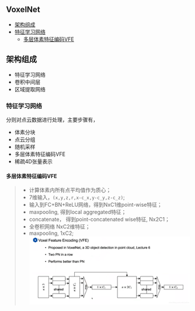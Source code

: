 **VoxelNet**
---
<!-- TOC -->
- [架构组成](#架构组成)
- [特征学习网络](#特征学习网络)
  - [多层体素特征编码VFE](#多层体素特征编码vfe)
<!-- TOC -->

## 架构组成
- 特征学习网络
- 卷积中间层
- 区域提取网络

### 特征学习网络  

分则对点云数据进行处理，主要步骤有，
- 体素分块
- 点云分组
- 随机采样
- 多层体素特征编码VFE
- 稀疏4D张量表示

#### 多层体素特征编码VFE
> - 计算体素内所有点平均值作为质心；
> - 7维输入，`(x,y,z,r,x-c_x,y-c_y,z-c_z)`;
> - 输入到FC+BN+ReLU网络，得到NxC1维point-wise特征；
> - maxpooling, 得到local aggregated特征；
> - concatenate， 得到point-concatenated wise特征, Nx2C1；
> - 全卷积网络 NxC2维特征；
> - maxpooling, 1xC2;
![VFE网络结构](./VFE.png)